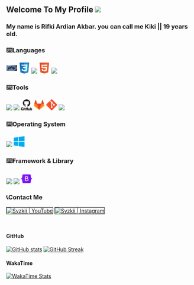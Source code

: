 ## Welcome To My Profile <img src="https://media.tenor.com/images/b617c36f9db276d3146e974b8ff64f4c/tenor.gif" width="30px" />

<h3>My name is Rifki Ardian Akbar. you can call me Kiki || 19 years old.</h3>

### ⌨️Languages
<div>
  <a href="https://www.php.net/"><img src="https://github.com/devicons/devicon/blob/master/icons/php/php-original.svg" width="30" /></a>
  <a href="https://html.com/css/"><img src="https://github.com/devicons/devicon/blob/master/icons/css3/css3-original.svg" width="30" /></a>
  <a href="https://www.python.org/"><img src="https://duckduckgo.com/i/4d837687.png" width="30" /></a>
  <a href="https://html.com/"><img src="https://github.com/devicons/devicon/blob/master/icons/html5/html5-original.svg" width="30" /></a>
  <a href="https://developer.mozilla.org/en-US/docs/Web/JavaScript"><img src="https://cdn.jsdelivr.net/gh/devicons/devicon/icons/javascript/javascript-original.svg" width="30" /></a>
</div>

### ⌨️Tools
<div>
  <a href="https://nodejs.org/"><img src="https://cdn.jsdelivr.net/gh/devicons/devicon/icons/nodejs/nodejs-original.svg" width="30" /></a>
  <a href="https://code.visualstudio.com/"><img src="https://cdn.jsdelivr.net/gh/devicons/devicon/icons/vscode/vscode-original.svg" width="30" /></a>
  <a href="https://github.com/"><img src="https://github.com/devicons/devicon/blob/master/icons/github/github-original-wordmark.svg" width="30" /></a>
  <a href="https://gitlab.com/"><img src="https://github.com/devicons/devicon/blob/master/icons/gitlab/gitlab-original.svg" width="30" /></a>
  <a href="https://git-scm.com/"><img src="https://github.com/devicons/devicon/blob/master/icons/git/git-original.svg" width="30" /></a>
  <a href="https://npmjs.com"><img src="https://cdn.jsdelivr.net/gh/devicons/devicon/icons/npm/npm-original-wordmark.svg" width="30" /></a>
</div>

### ⌨️Operating System
<div>
  <img src="https://cdn.jsdelivr.net/gh/devicons/devicon/icons/linux/linux-original.svg" width="30" />
  <img src="https://github.com/devicons/devicon/blob/v2.15.1/icons/windows8/windows8-original.svg" width="30" />
</div>

### ⌨️Framework & Library
<div>
  <a href="https://reactjs.org"><img src="https://cdn.jsdelivr.net/gh/devicons/devicon/icons/react/react-original.svg" width="30" /></a>
  <a href="https://tailwindcss.com"><img src="https://cdn.jsdelivr.net/gh/devicons/devicon/icons/tailwindcss/tailwindcss-plain.svg" width="30" /></a>
  <a href="#"><img src="https://github.com/devicons/devicon/blob/master/icons/bootstrap/bootstrap-original.svg" width="30" /></a>
</div>

### 📞Contact Me

[<img alt="Syzkii | YouTube" width="30px" border="1px" src="https://cdn-icons-png.flaticon.com/512/732/732200.png" />][email]
[<img alt="Syzkii | Instagram" width="30px" border="1px" src="https://cdn-icons-png.flaticon.com/512/174/174855.png" />][instagram]

</br>

#### GitHub
[![GitHub stats](https://github-readme-stats.vercel.app/api?username=syzkii&theme=tokyonight)](https://github.com/anuraghazra/github-readme-stats)
[![GitHub Streak](https://github-readme-streak-stats.herokuapp.com?user=syzkii&theme=tokyonight&date_format=M%20j%5B%2C%20Y%5D)](https://git.io/streak-stats)

#### WakaTime
[![WakaTime Stats](https://github-readme-stats.vercel.app/api/wakatime?username=Syzkii&layout=compact)](https://wakatime.com/@Syzkii)


[email]: mailto:rifkiardianakbar.raa@gmail.com
[instagram]: https://instagram.com/ardianrifki.jpg
